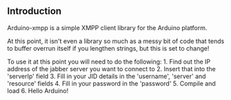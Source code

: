 Introduction
------------

Arduino-xmpp is a simple XMPP client library for
the Arduino platform.

At this point, it isn't even a library so much as a
messy bit of code that tends to buffer overrun itself
if you lengthen strings, but this is set to change!

To use it at this point you will need to do the following:
    1. Find out the IP address of the jabber server you want to connect to
    2. Insert that into the 'serverIp' field
    3. Fill in your JID details in the 'username', 'server' and 'resource' fields
    4. Fill in your password in the 'password'
    5. Compile and load
    6. Hello Arduino!

